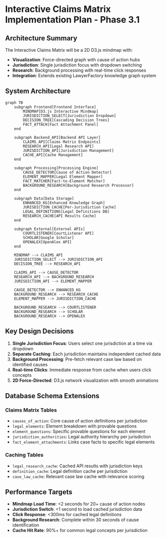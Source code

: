 # Interactive Claims Matrix Implementation Plan - Phase 3.1

## Architecture Summary

The Interactive Claims Matrix will be a 2D D3.js mindmap with:
- **Visualization**: Force-directed graph with cause of action hubs
- **Jurisdiction**: Single jurisdiction focus with dropdown switching
- **Research**: Background processing with real-time click responses  
- **Integration**: Extends existing LawyerFactory knowledge graph system

## System Architecture

```mermaid
graph TB
    subgraph Frontend[Frontend Interface]
        MINDMAP[D3.js Interactive Mindmap]
        JURISDICTION_SELECT[Jurisdiction Dropdown]
        DECISION_TREE[Cascading Decision Trees]
        FACT_ATTACH[Fact Attachment Panel]
    end
    
    subgraph Backend_API[Backend API Layer]
        CLAIMS_API[Claims Matrix Endpoints]
        RESEARCH_API[Legal Research API]
        JURISDICTION_API[Jurisdiction Management]
        CACHE_API[Cache Management]
    end
    
    subgraph Processing[Processing Engine]
        CAUSE_DETECTOR[Cause of Action Detector]
        ELEMENT_MAPPER[Legal Element Mapper]
        FACT_MATCHER[Fact-to-Element Matcher]
        BACKGROUND_RESEARCH[Background Research Processor]
    end
    
    subgraph Data[Data Storage]
        ENHANCED_KG[Enhanced Knowledge Graph]
        JURISDICTION_CACHE[Per-Jurisdiction Cache]
        LEGAL_DEFINITIONS[Legal Definitions DB]
        RESEARCH_CACHE[API Results Cache]
    end
    
    subgraph External[External APIs]
        COURTLISTENER[CourtListener API]
        SCHOLAR[Google Scholar]
        OPENALEX[OpenAlex API]
    end
    
    MINDMAP --> CLAIMS_API
    JURISDICTION_SELECT --> JURISDICTION_API
    DECISION_TREE --> RESEARCH_API
    
    CLAIMS_API --> CAUSE_DETECTOR
    RESEARCH_API --> BACKGROUND_RESEARCH
    JURISDICTION_API --> ELEMENT_MAPPER
    
    CAUSE_DETECTOR --> ENHANCED_KG
    BACKGROUND_RESEARCH --> RESEARCH_CACHE
    ELEMENT_MAPPER --> JURISDICTION_CACHE
    
    BACKGROUND_RESEARCH --> COURTLISTENER
    BACKGROUND_RESEARCH --> SCHOLAR  
    BACKGROUND_RESEARCH --> OPENALEX
```

## Key Design Decisions

1. **Single Jurisdiction Focus**: Users select one jurisdiction at a time via dropdown
2. **Separate Caching**: Each jurisdiction maintains independent cached data
3. **Background Processing**: Pre-fetch relevant case law based on identified causes
4. **Real-time Clicks**: Immediate response from cache when users click concepts
5. **2D Force-Directed**: D3.js network visualization with smooth animations

## Database Schema Extensions

### Claims Matrix Tables
- `causes_of_action`: Core cause of action definitions per jurisdiction
- `legal_elements`: Element breakdown with provable questions  
- `element_questions`: Specific provable questions for each element
- `jurisdiction_authorities`: Legal authority hierarchy per jurisdiction
- `fact_element_attachments`: Links case facts to specific legal elements

### Caching Tables  
- `legal_research_cache`: Cached API results with jurisdiction keys
- `definition_cache`: Legal definition cache per jurisdiction
- `case_law_cache`: Relevant case law cache with relevance scoring

## Performance Targets

- **Mindmap Load Time**: <2 seconds for 20+ cause of action nodes
- **Jurisdiction Switch**: <1 second to load cached jurisdiction data
- **Click Response**: <300ms for cached legal definitions
- **Background Research**: Complete within 30 seconds of cause identification
- **Cache Hit Rate**: 90%+ for common legal concepts per jurisdiction